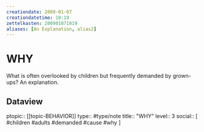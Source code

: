 ```yaml
---
creationdate: 2009-01-07
creationdatetime: 10:19
zettelkasten: 200901071019
aliases: [An Explanation, alias2]
---
```

# WHY
What is often overlooked by children but frequently demanded by grown-ups? An explanation.

## Dataview
ptopic:: [[topic-BEHAVIOR]]
type:: #type/note
title:: "WHY"
level:: 3
social:: [ #children #adults #demanded #cause #why ]